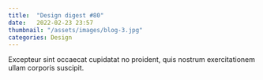 ```yaml
---
title:  "Design digest #80"
date:   2022-02-23 23:57
thumbnail: "/assets/images/blog-3.jpg"
categories: Design
---
```

Excepteur sint occaecat cupidatat no proident, quis nostrum exercitationem ullam corporis suscipit.